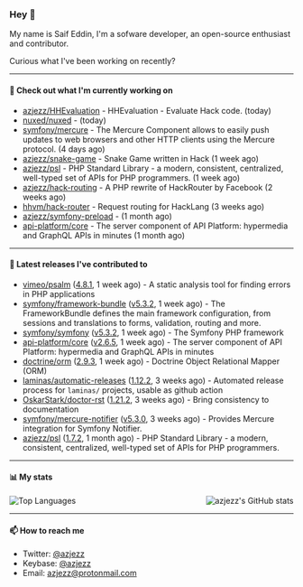 ### Hey 👋

My name is Saif Eddin, I'm a sofware developer, an open-source enthusiast and contributor.

Curious what I've been working on recently?

---

#### 👷 Check out what I'm currently working on

- [azjezz/HHEvaluation](https://github.com/azjezz/HHEvaluation) - HHEvaluation - Evaluate Hack code. (today)
- [nuxed/nuxed](https://github.com/nuxed/nuxed) -  (today)
- [symfony/mercure](https://github.com/symfony/mercure) - The Mercure Component allows to easily push updates to web browsers and other HTTP clients using the Mercure protocol. (4 days ago)
- [azjezz/snake-game](https://github.com/azjezz/snake-game) - Snake Game written in Hack (1 week ago)
- [azjezz/psl](https://github.com/azjezz/psl) - PHP Standard Library - a modern, consistent, centralized, well-typed set of APIs for PHP programmers. (1 week ago)
- [azjezz/hack-routing](https://github.com/azjezz/hack-routing) - A PHP rewrite of HackRouter by Facebook (2 weeks ago)
- [hhvm/hack-router](https://github.com/hhvm/hack-router) - Request routing for HackLang (3 weeks ago)
- [azjezz/symfony-preload](https://github.com/azjezz/symfony-preload) -  (1 month ago)
- [api-platform/core](https://github.com/api-platform/core) - The server component of API Platform: hypermedia and GraphQL APIs in minutes (1 month ago)

---

#### 🔭 Latest releases I've contributed to

- [vimeo/psalm](https://github.com/vimeo/psalm) ([4.8.1](https://github.com/vimeo/psalm/releases/tag/4.8.1), 1 week ago) - A static analysis tool for finding errors in PHP applications
- [symfony/framework-bundle](https://github.com/symfony/framework-bundle) ([v5.3.2](https://github.com/symfony/framework-bundle/releases/tag/v5.3.2), 1 week ago) - The FrameworkBundle defines the main framework configuration, from sessions and translations to forms, validation, routing and more.
- [symfony/symfony](https://github.com/symfony/symfony) ([v5.3.2](https://github.com/symfony/symfony/releases/tag/v5.3.2), 1 week ago) - The Symfony PHP framework
- [api-platform/core](https://github.com/api-platform/core) ([v2.6.5](https://github.com/api-platform/core/releases/tag/v2.6.5), 1 week ago) - The server component of API Platform: hypermedia and GraphQL APIs in minutes
- [doctrine/orm](https://github.com/doctrine/orm) ([2.9.3](https://github.com/doctrine/orm/releases/tag/2.9.3), 1 week ago) - Doctrine Object Relational Mapper (ORM)
- [laminas/automatic-releases](https://github.com/laminas/automatic-releases) ([1.12.2](https://github.com/laminas/automatic-releases/releases/tag/1.12.2), 3 weeks ago) - Automated release process for `laminas/` projects, usable as github action
- [OskarStark/doctor-rst](https://github.com/OskarStark/doctor-rst) ([1.21.2](https://github.com/OskarStark/doctor-rst/releases/tag/1.21.2), 3 weeks ago) - Bring consistency to documentation
- [symfony/mercure-notifier](https://github.com/symfony/mercure-notifier) ([v5.3.0](https://github.com/symfony/mercure-notifier/releases/tag/v5.3.0), 3 weeks ago) - Provides Mercure integration for Symfony Notifier.
- [azjezz/psl](https://github.com/azjezz/psl) ([1.7.2](https://github.com/azjezz/psl/releases/tag/1.7.2), 1 month ago) - PHP Standard Library - a modern, consistent, centralized, well-typed set of APIs for PHP programmers.

---

#### 📊 My stats

<img align="right" alt="azjezz's GitHub stats" src="https://github-readme-stats.vercel.app/api?username=azjezz&count_private=1&show_icons=true&" />

![Top Languages](https://github-readme-stats.vercel.app/api/top-langs/?username=azjezz)

---

#### 📫 How to reach me

- Twitter: [@azjezz](https://twitter.com/azjezz)
- Keybase: [@azjezz](https://keybase.io/azjezz)
- Email: [azjezz@protonmail.com](mailto://azjezz@protonmail.com)
